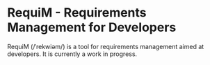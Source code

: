 # RequiM - Requirements Management for Developers

RequiM (/ˈrekwiəm/) is a tool for requirements management aimed at developers.
It is currently a work in progress.
